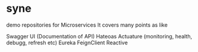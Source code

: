 # syne
demo repositories for Microservices 
It covers many points as like

Swagger UI (Documentation of API)
Hateoas
Actuature (monitoring, health, debugg, refresh etc)
Eureka
FeignClient
Reactive



